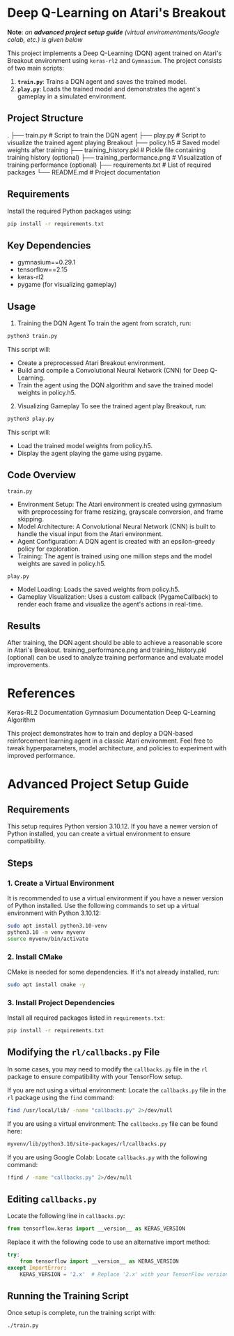 # Deep Q-Learning on Atari's Breakout

**Note**: _an_ ***advanced project setup guide*** _(virtual enviromentments/Google colab, etc.) is given below_

This project implements a Deep Q-Learning (DQN) agent trained on Atari's Breakout environment using `keras-rl2` and `Gymnasium`. The project consists of two main scripts:

1. **`train.py`**: Trains a DQN agent and saves the trained model.
2. **`play.py`**: Loads the trained model and demonstrates the agent's gameplay in a simulated environment.

## Project Structure

. ├── train.py # Script to train the DQN agent 
  ├── play.py # Script to visualize the trained agent playing Breakout 
  ├── policy.h5 # Saved model weights after training 
  ├── training_history.pkl # Pickle file containing training history (optional) 
  ├── training_performance.png # Visualization of training performance (optional) 
  ├── requirements.txt # List of required packages 
  └── README.md # Project documentation

## Requirements

Install the required Python packages using:
```bash
pip install -r requirements.txt
```

## Key Dependencies
- gymnasium==0.29.1
- tensorflow==2.15
- keras-rl2
- pygame (for visualizing gameplay)

## Usage
1. Training the DQN Agent
To train the agent from scratch, run:

```bash
python3 train.py
```

This script will:

- Create a preprocessed Atari Breakout environment.
- Build and compile a Convolutional Neural Network (CNN) for Deep Q-Learning.
- Train the agent using the DQN algorithm and save the trained model weights in policy.h5.

2. Visualizing Gameplay
To see the trained agent play Breakout, run:

```bash
python3 play.py
```
This script will:

- Load the trained model weights from policy.h5.
- Display the agent playing the game using pygame.

## Code Overview
`train.py`
- Environment Setup: The Atari environment is created using gymnasium with preprocessing for frame resizing, grayscale conversion, and frame skipping.
- Model Architecture: A Convolutional Neural Network (CNN) is built to handle the visual input from the Atari environment.
- Agent Configuration: A DQN agent is created with an epsilon-greedy policy for exploration.
- Training: The agent is trained using one million steps and the model weights are saved in policy.h5.

`play.py`
- Model Loading: Loads the saved weights from policy.h5.
- Gameplay Visualization: Uses a custom callback (PygameCallback) to render each frame and visualize the agent's actions in real-time.

## Results
After training, the DQN agent should be able to achieve a reasonable score in Atari's Breakout. training_performance.png and training_history.pkl (optional) can be used to analyze training performance and evaluate model improvements.

# References
Keras-RL2 Documentation
Gymnasium Documentation
Deep Q-Learning Algorithm

This project demonstrates how to train and deploy a DQN-based reinforcement learning agent in a classic Atari environment. Feel free to tweak hyperparameters, model architecture, and policies to experiment with improved performance.

# Advanced Project Setup Guide

## Requirements
This setup requires Python version 3.10.12. If you have a newer version of Python installed, you can create a virtual environment to ensure compatibility.

## Steps

### 1. Create a Virtual Environment
It is recommended to use a virtual environment if you have a newer version of Python installed. Use the following commands to set up a virtual environment with Python 3.10.12:

```bash
sudo apt install python3.10-venv
python3.10 -m venv myvenv
source myvenv/bin/activate
```

### 2. Install CMake
CMake is needed for some dependencies. If it's not already installed, run:

```bash
sudo apt install cmake -y
```

### 3. Install Project Dependencies
Install all required packages listed in `requirements.txt`:

```bash
pip install -r requirements.txt
```

## Modifying the `rl/callbacks.py` File
In some cases, you may need to modify the `callbacks.py` file in the `rl` package to ensure compatibility with your TensorFlow setup.

If you are not using a virtual environment: Locate the `callbacks.py` file in the `rl` package using the `find` command:

```bash
find /usr/local/lib/ -name "callbacks.py" 2>/dev/null
```

If you are using a virtual environment: The `callbacks.py` file can be found here:

```bash
myvenv/lib/python3.10/site-packages/rl/callbacks.py
```

If you are using Google Colab: Locate `callbacks.py` with the following command:

```bash
!find / -name "callbacks.py" 2>/dev/null
```

## Editing `callbacks.py`
Locate the following line in `callbacks.py`:

```python
from tensorflow.keras import __version__ as KERAS_VERSION
```

Replace it with the following code to use an alternative import method:

```python
try:
    from tensorflow import __version__ as KERAS_VERSION
except ImportError:
    KERAS_VERSION = '2.x'  # Replace '2.x' with your TensorFlow version if needed
```

## Running the Training Script
Once setup is complete, run the training script with:

```bash
./train.py
```
